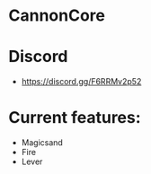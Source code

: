 # CannonCore

# Discord

- https://discord.gg/F6RRMv2p52

# Current features:
- Magicsand
- Fire
- Lever